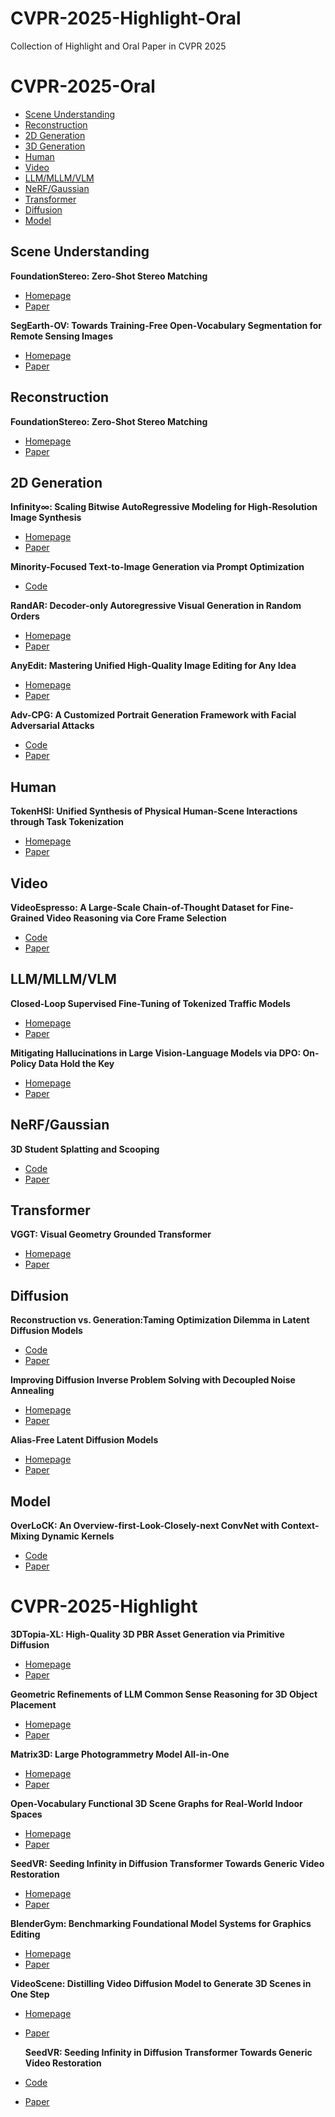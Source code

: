 # CVPR-2025-Highlight-Oral
Collection of Highlight and Oral Paper in CVPR 2025

# CVPR-2025-Oral

- [Scene Understanding](#SceneUnderstanding)
- [Reconstruction](#Reconstruction)
- [2D Generation](#2DGeneration)
- [3D Generation](#3DGeneration)
- [Human](#Human)
- [Video](#Video)
- [LLM/MLLM/VLM](#MLLM)
- [NeRF/Gaussian](#NG)
- [Transformer](#Transformer)
- [Diffusion](#Diffusion)
- [Model](#Model)

## Scene Understanding
**FoundationStereo: Zero-Shot Stereo Matching**
- [Homepage](https://nvlabs.github.io/FoundationStereo/)
- [Paper](https://arxiv.org/abs/2501.09898)

**SegEarth-OV: Towards Training-Free Open-Vocabulary Segmentation for Remote Sensing Images**
- [Homepage](https://likyoo.github.io/SegEarth-OV/)
- [Paper](https://arxiv.org/abs/2410.01768)

## Reconstruction
**FoundationStereo: Zero-Shot Stereo Matching**
- [Homepage](https://zju3dv.github.io/murre/)
- [Paper](https://arxiv.org/abs/2503.14483)

## 2D Generation
**Infinity∞: Scaling Bitwise AutoRegressive Modeling for High-Resolution Image Synthesis**
- [Homepage](https://foundationvision.github.io/infinity.project/)
- [Paper](https://arxiv.org/abs/2412.04431)

**Minority-Focused Text-to-Image Generation via Prompt Optimization**
- [Code](https://github.com/soobin-um/MinorityPrompt)

**RandAR: Decoder-only Autoregressive Visual Generation in Random Orders**
- [Homepage](https://rand-ar.github.io/)
- [Paper](https://arxiv.org/abs/2412.01827)

**AnyEdit: Mastering Unified High-Quality Image Editing for Any Idea**
- [Homepage](https://dcd-anyedit.github.io/)
- [Paper](https://arxiv.org/abs/2411.15738)

**Adv-CPG: A Customized Portrait Generation Framework with Facial Adversarial Attacks**
- [Code](https://github.com/April-yy/Adv-CPG)
- [Paper](https://arxiv.org/abs/2503.08269)

## Human
**TokenHSI: Unified Synthesis of Physical Human-Scene Interactions through Task Tokenization**
- [Homepage](https://liangpan99.github.io/TokenHSI/)
- [Paper](https://arxiv.org/abs/2503.19901)

## Video
**VideoEspresso: A Large-Scale Chain-of-Thought Dataset for Fine-Grained Video Reasoning via Core Frame Selection**
- [Code](https://github.com/hshjerry/VideoEspresso)
- [Paper](https://arxiv.org/abs/2411.14794)

## LLM/MLLM/VLM
**Closed-Loop Supervised Fine-Tuning of Tokenized Traffic Models**
- [Homepage](https://zhejz.github.io/catk/)
- [Paper](https://arxiv.org/abs/2412.05334)

**Mitigating Hallucinations in Large Vision-Language Models via DPO: On-Policy Data Hold the Key**
- [Homepage](https://opa-dpo.github.io/)
- [Paper](https://arxiv.org/abs/2501.09695)

## NeRF/Gaussian
**3D Student Splatting and Scooping**
- [Code](https://github.com/realcrane/3D-student-splating-and-scooping)
- [Paper](https://arxiv.org/abs/2503.10148)

## Transformer
**VGGT: Visual Geometry Grounded Transformer**
- [Homepage](https://vgg-t.github.io/)
- [Paper](https://arxiv.org/abs/2503.11651)

## Diffusion
**Reconstruction vs. Generation:Taming Optimization Dilemma in Latent Diffusion Models**
- [Code](https://github.com/hustvl/LightningDiT)
- [Paper](https://arxiv.org/abs/2501.01423)

**Improving Diffusion Inverse Problem Solving with Decoupled Noise Annealing**
- [Homepage](https://daps-inverse-problem.github.io/)
- [Paper](https://arxiv.org/abs/2407.01521)

**Alias-Free Latent Diffusion Models**
- [Homepage](https://zhouyifan.net/AF-LDM-Page/)
- [Paper](https://arxiv.org/abs/2503.09419)

## Model
**OverLoCK: An Overview-first-Look-Closely-next ConvNet with Context-Mixing Dynamic Kernels**
- [Code](https://github.com/LMMMEng/OverLoCK)
- [Paper](https://arxiv.org/abs/2502.20087)

# CVPR-2025-Highlight

**3DTopia-XL: High-Quality 3D PBR Asset Generation via Primitive Diffusion**
- [Homepage](https://3dtopia.github.io/3DTopia-XL/)
- [Paper](https://arxiv.org/abs/2409.12957)

**Geometric Refinements of LLM Common Sense Reasoning for 3D Object Placement**
- [Homepage](https://fireplace3d.github.io/)
- [Paper](https://arxiv.org/abs/2503.04919)

**Matrix3D: Large Photogrammetry Model All-in-One**
- [Homepage](https://nju-3dv.github.io/projects/matrix3d/)
- [Paper](https://arxiv.org/abs/2502.07685)
  
**Open-Vocabulary Functional 3D Scene Graphs for Real-World Indoor Spaces**
- [Homepage](https://openfungraph.github.io/)
- [Paper](https://arxiv.org/abs/2503.19199)

**SeedVR: Seeding Infinity in Diffusion Transformer Towards Generic Video Restoration**
- [Homepage](https://iceclear.github.io/projects/seedvr/)
- [Paper](https://arxiv.org/abs/2501.01320)

**BlenderGym: Benchmarking Foundational Model Systems for Graphics Editing**
- [Homepage]()
- [Paper](https://arxiv.org/abs/2504.01786)

**VideoScene: Distilling Video Diffusion Model to Generate 3D Scenes in One Step**
- [Homepage](https://hanyang-21.github.io/VideoScene/)
- [Paper](https://arxiv.org/abs/2504.01956)

  **SeedVR: Seeding Infinity in Diffusion Transformer Towards Generic Video Restoration**
- [Code](https://github.com/JinLi998/CanonObjaverseDataset)
- [Paper]()
